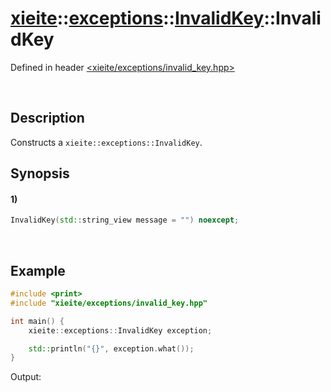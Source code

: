 # [xieite](../../../../../../xieite.md)\:\:[exceptions](../../../../../../exceptions.md)\:\:[InvalidKey](../../../../invalid_key.md)\:\:InvalidKey
Defined in header [<xieite/exceptions/invalid_key.hpp>](../../../../../../../include/xieite/exceptions/invalid_key.hpp)

&nbsp;

## Description
Constructs a `xieite::exceptions::InvalidKey`.

## Synopsis
#### 1)
```cpp
InvalidKey(std::string_view message = "") noexcept;
```

&nbsp;

## Example
```cpp
#include <print>
#include "xieite/exceptions/invalid_key.hpp"

int main() {
    xieite::exceptions::InvalidKey exception;

    std::println("{}", exception.what());
}
```
Output:
```

```
